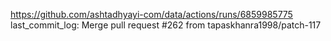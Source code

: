https://github.com/ashtadhyayi-com/data/actions/runs/6859985775
last_commit_log: Merge pull request #262 from tapaskhanra1998/patch-117
